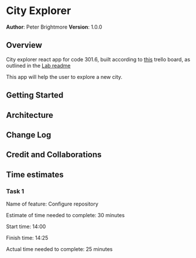 # City Explorer

**Author**: Peter Brightmore
**Version**: 1.0.0

## Overview

City explorer react app for code 301.6, built according to [this](https://trello.com/b/Ajj9Cbac/module-2-city-explorer) trello board, as outlined in the [Lab readme](https://github.com/Wollivan/fs-01-22/tree/main/301/class-06/lab)

This app will help the user to explore a new city.

## Getting Started
<!-- What are the steps that a user must take in order to build this app on their own machine and get it running? -->

## Architecture
<!-- Provide a detailed description of the application design. What technologies (languages, libraries, etc) you're using, and any other relevant design information. -->

## Change Log
<!-- Use this area to document the iterative changes made to your application as each feature is successfully implemented. Use time stamps. Here's an example:

01-01-2001 4:59pm - Application now has a fully-functional express server, with a GET route for the location resource. -->

## Credit and Collaborations

## Time estimates

### Task 1

Name of feature: Configure repository

Estimate of time needed to complete: 30 minutes

Start time: 14:00

Finish time: 14:25

Actual time needed to complete: 25 minutes
